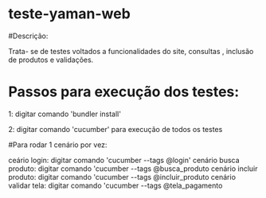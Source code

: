 # teste-yaman-web

#Descrição: 

 Trata- se de testes voltados a funcionalidades do site, consultas , inclusão de produtos e validações.

# Passos para execução dos testes:

1: digitar comando 'bundler install'

2: digitar comando 'cucumber' para execução de todos os testes

#Para rodar 1 cenário por vez:

ceário login: digitar comando 'cucumber --tags @login'
cenário busca produto: digitar comando 'cucumber --tags @busca_produto
cenário incluir produto: digitar comando 'cucumber --tags @incluir_produto
cenário validar tela: digitar comando 'cucumber --tags @tela_pagamento